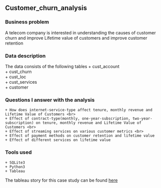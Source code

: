## Customer_churn_analysis

### Business problem
A telecom company is interested in understanding the causes of customer churn and improve Lifetime value of customers and improve customer retention

### Data description
The data consists of the following tables
    + cust_account<br>
    + cust_churn<br>
    + cust_loc<br>
    + cust_services<br>
    + customer<br>
### Questions I answer with the analysis
    + How does internet-service-type affect tenure, monthly revenue and Lifetime Value of Customers <br>
    + Effect of contract-type(monthly, one-year-subscription, two-year-subscription) on tenure, monthly revenue and Lifetime Value of Customers <br>
    + Effect of streaming services on various customer metrics <br>
    + Effect of payment methods on customer retention and lifetime value
    + Effect of different services on lifetime value

### Tools used
    + SQLite3
    + Python3
    + Tableau






The tableau story for this case study can be found [here](https://public.tableau.com/app/profile/satyaki8517/viz/Customerchurnanalysis_16473140736780/Story1)

